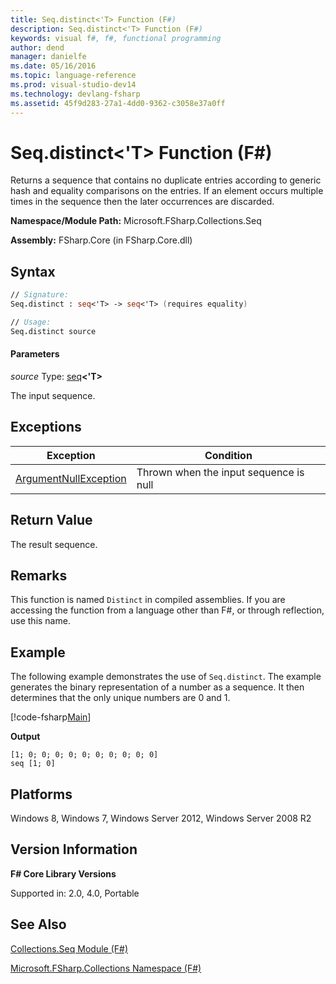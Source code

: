 ```yaml
---
title: Seq.distinct<'T> Function (F#)
description: Seq.distinct<'T> Function (F#)
keywords: visual f#, f#, functional programming
author: dend
manager: danielfe
ms.date: 05/16/2016
ms.topic: language-reference
ms.prod: visual-studio-dev14
ms.technology: devlang-fsharp
ms.assetid: 45f9d283-27a1-4dd0-9362-c3058e37a0ff
---
```


# Seq.distinct<'T> Function (F#)

Returns a sequence that contains no duplicate entries according to generic hash and equality comparisons on the entries. If an element occurs multiple times in the sequence then the later occurrences are discarded.

**Namespace/Module Path:** Microsoft.FSharp.Collections.Seq

**Assembly:** FSharp.Core (in FSharp.Core.dll)

## Syntax

```fsharp
// Signature:
Seq.distinct : seq<'T> -> seq<'T> (requires equality)

// Usage:
Seq.distinct source
```

#### Parameters
*source*
Type: [seq](https://msdn.microsoft.com/library/2f0c87c6-8a0d-4d33-92a6-10d1d037ce75)**&lt;'T&gt;**

The input sequence.

## Exceptions
|Exception|Condition|
|----|----|
|[ArgumentNullException](https://msdn.microsoft.com/library/system.argumentnullexception.aspx)|Thrown when the input sequence is null|

## Return Value
The result sequence.

## Remarks
This function is named `Distinct` in compiled assemblies. If you are accessing the function from a language other than F#, or through reflection, use this name.

## Example
The following example demonstrates the use of `Seq.distinct`. The example generates the binary representation of a number as a sequence. It then determines that the only unique numbers are 0 and 1.

[!code-fsharp[Main](snippets/fssequences/snippet22.fs)]

**Output**
```
[1; 0; 0; 0; 0; 0; 0; 0; 0; 0; 0]
seq [1; 0]
```

## Platforms
Windows 8, Windows 7, Windows Server 2012, Windows Server 2008 R2

## Version Information
**F# Core Library Versions**

Supported in: 2.0, 4.0, Portable

## See Also
[Collections.Seq Module &#40;F&#35;&#41;](Collections.Seq-Module-%5BFSharp%5D.md)

[Microsoft.FSharp.Collections Namespace &#40;F&#35;&#41;](Microsoft.FSharp.Collections-Namespace-%5BFSharp%5D.md)
